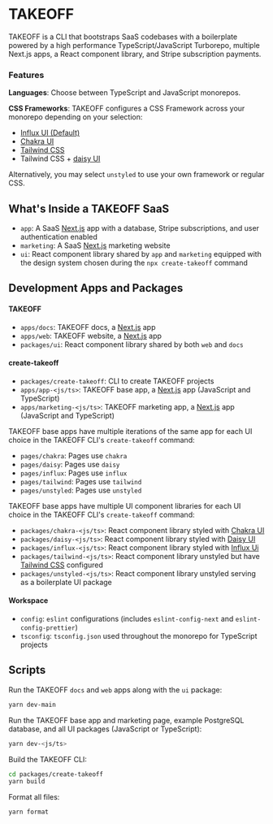 # TAKEOFF

TAKEOFF is a CLI that bootstraps SaaS codebases with a boilerplate powered by a high performance TypeScript/JavaScript Turborepo, multiple Next.js apps, a React component library, and Stripe subscription payments.

### Features

**Languages**: Choose between TypeScript and JavaScript monorepos.

**CSS Frameworks**: TAKEOFF configures a CSS Framework across your monorepo depending on your selection:

- [Influx UI (Default)](https://influx-ui.durk.dev/)
- [Chakra UI](https://chakra-ui.com)
- [Tailwind CSS](https://tailwindcss.com)
- Tailwind CSS + [daisy UI](https://daisyui.com)

Alternatively, you may select `unstyled` to use your own framework or regular CSS.

## What's Inside a TAKEOFF SaaS

- `app`: A SaaS [Next.js](https://nextjs.org) app with a database, Stripe subscriptions, and user authentication enabled
- `marketing`: A SaaS [Next.js](https://nextjs.org) marketing website
- `ui`: React component library shared by `app` and `marketing` equipped with the design system chosen during the `npx create-takeoff` command

## Development Apps and Packages

#### TAKEOFF

- `apps/docs`: TAKEOFF docs, a [Next.js](https://nextjs.org) app
- `apps/web`: TAKEOFF website, a [Next.js](https://nextjs.org) app
- `packages/ui`: React component library shared by both `web` and `docs`

#### create-takeoff

- `packages/create-takeoff`: CLI to create TAKEOFF projects
- `apps/app-<js/ts>`: TAKEOFF base app, a [Next.js](https://nextjs.org) app (JavaScript and TypeScript)
- `apps/marketing-<js/ts>`: TAKEOFF marketing app, a [Next.js](https://nextjs.org) app (JavaScript and TypeScript)

TAKEOFF base apps have multiple iterations of the same app for each UI choice in the TAKEOFF CLI's `create-takeoff` command:

- `pages/chakra`: Pages use `chakra`
- `pages/daisy`: Pages use `daisy`
- `pages/influx`: Pages use `influx`
- `pages/tailwind`: Pages use `tailwind`
- `pages/unstyled`: Pages use `unstyled`

TAKEOFF base apps have multiple UI component libraries for each UI choice in the TAKEOFF CLI's `create-takeoff` command:

- `packages/chakra-<js/ts>`: React component library styled with [Chakra UI](https://chakra-ui.com/)
- `packages/daisy-<js/ts>`: React component library styled with [Daisy UI](https://daisyui.com)
- `packages/influx-<js/ts>`: React component library styled with [Influx Ui](https://influx-ui.durk.dev/)
- `packages/tailwind-<js/ts>`: React component library unstyled but have [Tailwind CSS](https://tailwindcss.com) configured
- `packages/unstyled-<js/ts>`: React component library unstyled serving as a boilerplate UI package

#### Workspace

- `config`: `eslint` configurations (includes `eslint-config-next` and `eslint-config-prettier`)
- `tsconfig`: `tsconfig.json` used throughout the monorepo for TypeScript projects

## Scripts

Run the TAKEOFF `docs` and `web` apps along with the `ui` package:

```bash
yarn dev-main
```

Run the TAKEOFF base app and marketing page, example PostgreSQL database, and all UI packages (JavaScript or TypeScript):

```bash
yarn dev-<js/ts>
```

Build the TAKEOFF CLI:

```bash
cd packages/create-takeoff
yarn build
```

Format all files:

```bash
yarn format
```
